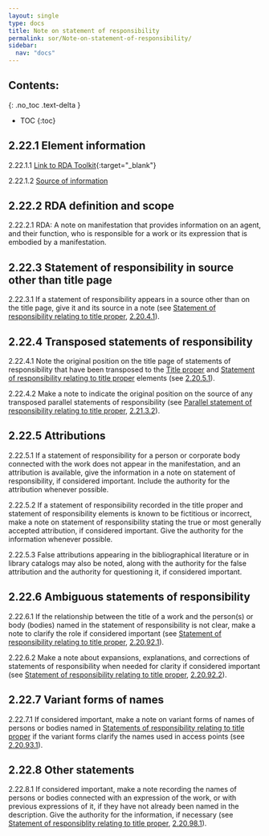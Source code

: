 ```yaml
---
layout: single
type: docs
title: Note on statement of responsibility
permalink: sor/Note-on-statement-of-responsibility/
sidebar:
  nav: "docs"
---
```


## Contents:
{: .no_toc .text-delta }

- TOC
{:toc}

## 2.22.1 Element information

<a name="2.22.1.1">2.22.1.1</a> [Link to RDA Toolkit](https://beta.rdatoolkit.org/Content?externalId=en-US_ala-ec50e693-78cd-3171-8f30-0d5be6e8a634){:target="_blank"}

<a name="2.22.1.2">2.22.1.2</a> [Source of information](/DCRMR/sor/)

## 2.22.2 RDA definition and scope

<a name="2.22.2.1">2.22.2.1</a> RDA: A note on manifestation that provides information on an agent, and their function, who is responsible for a work or its expression that is embodied by a manifestation.

## 2.22.3 Statement of responsibility in source other than title page 

<a name="2.22.3.1">2.22.3.1</a> If a statement of responsibility appears in a source other than on the title page, give it and its source in a note (see [Statement of responsibility relating to title proper](/DCRMR/sor/Statement-of-responsibility-relating-to-title-proper/), [2.20.4.1](/DCRMR/sor/Statement-of-responsibility-relating-to-title-proper/#2.20.4.1)).

## 2.22.4 Transposed statements of responsibility 

<a name="2.22.4.1">2.22.4.1</a> Note the original position on the title page of statements of responsibility that have been transposed to the [Title proper](/DCRMR/title/Title-proper/) and [Statement of responsibility relating to title proper](/DCRMR/sor/Statement-of-responsibility-relating-to-title-proper/) elements (see [2.20.5.1](/DCRMR/sor/Statement-of-responsibility-relating-to-title-proper/#2.20.5.1)).

<a name="2.22.4.2">2.22.4.2</a> Make a note to indicate the original position on the source of any transposed parallel statements of responsibility (see [Parallel statement of responsibility relating to title proper](/DCRMR/sor/Parallel-statement-of-responsibility-relating-to-title-proper/), [2.21.3.2](/DCRMR/sor/Parallel-statement-of-responsibility-relating-to-title-proper/#2.21.3.2)).

## 2.22.5 Attributions

<a name="2.22.5.1">2.22.5.1</a> If a statement of responsibility for a person or corporate body connected with the work does not appear in the manifestation, and an attribution is available, give the information in a note on statement of responsibility, if considered important. Include the authority for the attribution whenever possible.

<a name="2.22.5.2">2.22.5.2</a> If a statement of responsibility recorded in the title proper and statement of responsibility elements is known to be fictitious or incorrect, make a note on statement of responsibility stating the true or most generally accepted attribution, if considered important. Give the authority for the information whenever possible.

<a name="2.22.5.3">2.22.5.3</a> False attributions appearing in the bibliographical literature or in library catalogs may also be noted, along with the authority for the false attribution and the authority for questioning it, if considered important.

## 2.22.6 Ambiguous statements of responsibility

<a name="2.22.6.1">2.22.6.1</a> If the relationship between the title of a work and the person(s) or body (bodies) named in the statement of responsibility is not clear,  make a note to clarify the role if considered important (see [Statement of responsibility relating to title proper](/DCRMR/sor/Statement-of-responsibility-relating-to-title-proper/), [2.20.92.1](/DCRMR/sor/Statement-of-responsibility-relating-to-title-proper/#2.20.92.1)).

<a name="2.22.6.2">2.22.6.2</a> Make a note about expansions, explanations, and corrections of statements of responsibility when needed for clarity if considered important (see [Statement of responsibility relating to title proper](/DCRMR/sor/Statement-of-responsibility-relating-to-title-proper/), [2.20.92.2](/DCRMR/sor/Statement-of-responsibility-relating-to-title-proper/#2.20.92.2)).

## 2.22.7 Variant forms of names

<a name="2.22.7.1">2.22.7.1</a> If considered important, make a note on variant forms of names of persons or bodies named in [Statements of responsibility relating to title proper](/DCRMR/sor/Statement-of-responsibility-relating-to-title-proper/) if the variant forms clarify the names used in access points (see [2.20.93.1](/DCRMR/sor/Statement-of-responsibility-relating-to-title-proper/#2.20.93.1)).

## 2.22.8 Other statements

<a name="2.22.8.1">2.22.8.1</a> If considered important, make a note recording the names of persons or bodies connected with an expression of the work, or with previous expressions of it, if they have not already been named in the description. Give the authority for the information, if necessary (see [Statement of responsiblity relating to title proper](/DCRMR/sor/Statement-of-responsibility-relating-to-title-proper/), [2.20.98.1](/DCRMR/sor/Statement-of-responsibility-relating-to-title-proper/#2.20.98.1)).
